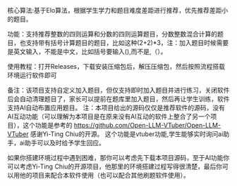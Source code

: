 核心算法:基于Elo算法，根据学生学力和题目难度差距进行推荐，优先推荐差距小的题目。


功能：支持推荐整数的四则运算和分数的四则运算题目，分数整数混合计算的题目，也支持带有括号计算题目的题目，比如这种(2+2)*3，注：加入题目时候需要是英文输入，不能是中文，比如括号要输入(),而不是,（）。

使用教程：打开Releases，下载安装压缩包后，解压压缩包，然后按照流程搭载环境运行软件即可


备注：该项目支持自定义加入题目，但仅支持即时加入题目并进行练习，关闭软件后会自动清理题目了，家长可以提前在题库里加入题目，然后再让学生训练，软件支持AI自动布置应用题目。
注：本项目给出的源码仅仅是推荐软件的源码，没有AI互动功能（可以理解为本项目是在原来没有AI互动的软件上整合了另一个项目），这个功能是参考的
https://github.com/Open-LLM-VTuber/Open-LLM-VTuber
感谢Yi-Ting Chiu的开源。
这个功能是vtuber功能,学生能够实时询问ai助手，ai助手可以及时给予学生回应。

如果你搭建环境过程中遇到困难，那你可以考虑先下载本项目源码，至于AI功能你可以考虑Yi-Ting Chiu的开源项目，他那里的环境搭建过程写得很清楚，最后你可以用他的项目来配合本软件使用（也可以配合其他刷题软件使用）。

